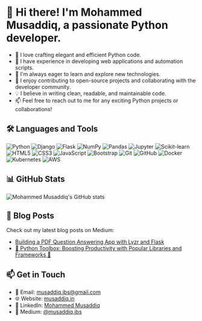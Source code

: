 # 👋 Hi there! I'm Mohammed Musaddiq, a passionate Python developer.

- 🐍 I love crafting elegant and efficient Python code.
- 💼 I have experience in developing web applications and automation scripts.
- 🌱 I'm always eager to learn and explore new technologies.
- 🚀 I enjoy contributing to open-source projects and collaborating with the developer community.
- 💡 I believe in writing clean, readable, and maintainable code.
- 📫 Feel free to reach out to me for any exciting Python projects or collaborations!

## 🛠️ Languages and Tools

![Python](https://img.shields.io/badge/-Python-3776AB?style=flat-square&logo=python&logoColor=white)
![Django](https://img.shields.io/badge/-Django-092E20?style=flat-square&logo=django&logoColor=white)
![Flask](https://img.shields.io/badge/-Flask-000000?style=flat-square&logo=flask&logoColor=white)
![NumPy](https://img.shields.io/badge/-NumPy-013243?style=flat-square&logo=numpy&logoColor=white)
![Pandas](https://img.shields.io/badge/-Pandas-150458?style=flat-square&logo=pandas&logoColor=white)
![Jupyter](https://img.shields.io/badge/-Jupyter-F37626?style=flat-square&logo=jupyter&logoColor=white)
![Scikit-learn](https://img.shields.io/badge/-Scikit--learn-F7931E?style=flat-square&logo=scikit-learn&logoColor=white)
![HTML5](https://img.shields.io/badge/-HTML5-E34F26?style=flat-square&logo=html5&logoColor=white)
![CSS3](https://img.shields.io/badge/-CSS3-1572B6?style=flat-square&logo=css3&logoColor=white)
![JavaScript](https://img.shields.io/badge/-JavaScript-F7DF1E?style=flat-square&logo=javascript&logoColor=black)
![Bootstrap](https://img.shields.io/badge/-Bootstrap-7952B3?style=flat-square&logo=bootstrap&logoColor=white)
![Git](https://img.shields.io/badge/-Git-F05032?style=flat-square&logo=git&logoColor=white)
![GitHub](https://img.shields.io/badge/-GitHub-181717?style=flat-square&logo=github&logoColor=white)
![Docker](https://img.shields.io/badge/-Docker-2496ED?style=flat-square&logo=docker&logoColor=white)
![Kubernetes](https://img.shields.io/badge/-Kubernetes-326CE5?style=flat-square&logo=kubernetes&logoColor=white)
![AWS](https://img.shields.io/badge/-AWS-232F3E?style=flat-square&logo=amazon-aws&logoColor=white)

## 📊 GitHub Stats

![Mohammed Musaddiq's GitHub stats](https://github-readme-stats.vercel.app/api?username=musaddiq-jbs&show_icons=true&theme=radical)

## 📝 Blog Posts

Check out my latest blog posts on Medium:

- [Building a PDF Question Answering App with Lyzr and Flask](https://medium.com/@musaddiq.jbs/building-a-pdf-question-answering-app-with-lyzr-and-flask-4bf060484e8c)
- [🐍 Python Toolbox: Boosting Productivity with Popular Libraries and Frameworks 🚀](https://www.linkedin.com/pulse/python-toolbox-boosting-productivity-popular-mohammed-musaddiq-cexfc/?trackingId=qRRLyp6USWm9EJg%2FMx%2FAIA%3D%3D)

## 📫 Get in Touch

- 📧 Email: [musaddiq.jbs@gmail.com](mailto:musaddiq.jbs@gmail.com)
- 🌐 Website: [musaddiq.in](https://musaddiq.in)
- 💼 LinkedIn: [Mohammed Musaddiq](https://www.linkedin.com/in/mohammed-musaddiq-9b7659150/)
- 📝 Medium: [@musaddiq.jbs](https://medium.com/@musaddiq.jbs)
